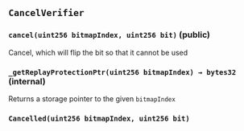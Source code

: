 ## `CancelVerifier`






### `cancel(uint256 bitmapIndex, uint256 bit)` (public)

Cancel, which will flip the bit so that it cannot be used




### `_getReplayProtectionPtr(uint256 bitmapIndex) → bytes32` (internal)



Returns a storage pointer to the given `bitmapIndex`


### `Cancelled(uint256 bitmapIndex, uint256 bit)`






